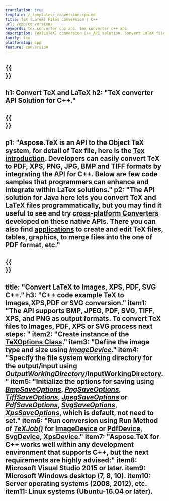 ```yaml
---
translation: true
template: /_templates/_conversion-cpp.md
title: TeX (LaTeX) Files Conversion | C++
url: /cpp/conversion/
keywords: tex converter cpp api, tex converter c++ api
description: TeX(LaTeX) conversion C++ API solution. Convert LaTeX files to PDF, XPS and Images including PNG, JPEG, TIFF, BMP with few lines of C++ code.
family: tex
platformtag: cpp
feature: conversion
---
```


{{<section banner>}}
---
h1: Convert TeX and LaTeX 
h2: "TeX converter API Solution for C++."
---

{{<section overview>}}
---
p1: "Aspose.TeX is an API to the Object TeX system, for detail of Tex file, here is the [Tex introduction](https://docs.aspose.com/tex/cpp/what-is-tex/). Developers can easily convert TeX to PDF, XPS, PNG, JPG, BMP and TIFF formats by integrating the API for C++. Below are few code samples that programmers can enhance and integrate within LaTex solutions."
p2: "The API solution for Java here lets you convert TeX and LaTeX files programmatically, but you may find it useful to see and try [cross-platform Converters](https://products.aspose.app/tex/conversion) developed on these native APIs. There you can also find [applications](https://products.aspose.app/tex/applications) to create and edit TeX files, tables, graphics, to merge files into the one of PDF format, etc."
---

{{<section feature1>}}
---
title: "Convert LaTeX to Images, XPS, PDF, SVG C++."
h3: "C++ code example TeX to Images,XPS,PDF or SVG conversion."
item1: "The API supports BMP, JPEG, PDF, SVG, TIFF, XPS, and PNG as output formats. To convert TeX files to Images, PDF, XPS or SVG process next steps: "
item2: "Create instance of the [TeXOptions Class](https://reference.aspose.com/tex/cpp/class/aspose.te_x.te_x_options)."
item3:  "Define the image type and size using [*ImageDevice*](https://reference.aspose.com/page/cpp/class/aspose.page.e_p_s.device.image_device)."
item4: "Specify the file system working directory for the output/input using [*OutputWorkingDirectory*](https://reference.aspose.com/tex/cpp/class/aspose.te_x.te_x_options#aa4f4ea6dab7db5ba1b40800495f16f63)/[InputWorkingDirectory](https://reference.aspose.com/tex/cpp/class/aspose.te_x.te_x_options#aa4f4ea6dab7db5ba1b40800495f16f63)."
item5: "Initialize the options for saving using [*BmpSaveOptions*](https://reference.aspose.com/tex/cpp/class/aspose.te_x.presentation.image.bmp_save_options), [*PngSaveOptions*](https://reference.aspose.com/tex/cpp/class/aspose.te_x.presentation.image.png_save_options), [*TiffSaveOptions*](https://reference.aspose.com/tex/cpp/class/aspose.te_x.presentation.image.tiff_save_options), [*JpegSaveOptions*](https://reference.aspose.com/tex/cpp/class/aspose.te_x.presentation.image.jpeg_save_options) or [*PdfSaveOptions*](https://reference.aspose.com/tex/cpp/class/aspose.te_x.presentation.pdf.pdf_save_options), [*SvgSaveOptions*](https://reference.aspose.com/tex/cpp/class/aspose.te_x.presentation.svg.svg_save_options), [*XpsSaveOptions*](https://reference.aspose.com/tex/cpp/class/aspose.te_x.presentation.xps.xps_save_options), which is default, not need to set."
item6: "Run conversion using Run Method of [*TeXJob()*](https://reference.aspose.com/tex/cpp/class/aspose.te_x.te_x_job) for [ImageDevice](https://reference.aspose.com/tex/cpp/class/aspose.te_x.presentation.image.image_device) or [PdfDevice](https://reference.aspose.com/tex/cpp/class/aspose.te_x.presentation.pdf.pdf_device), [SvgDevice](https://reference.aspose.com/tex/cpp/class/aspose.te_x.presentation.svg.svg_device), [XpsDevice](https://reference.aspose.com/tex/cpp/class/aspose.te_x.presentation.xps.xps_device)."
item7: "Aspose.TeX for C++ works well within any development environment that supports C++, but the next requirements are highly advised:"
item8: Microsoft Visual Studio 2015 or later.
item9: Microsoft Windows desktop (7, 8, 10).
item10: Server operating systems (2008, 2012), etc.
item11: Linux systems (Ubuntu-16.04 or later).
---


